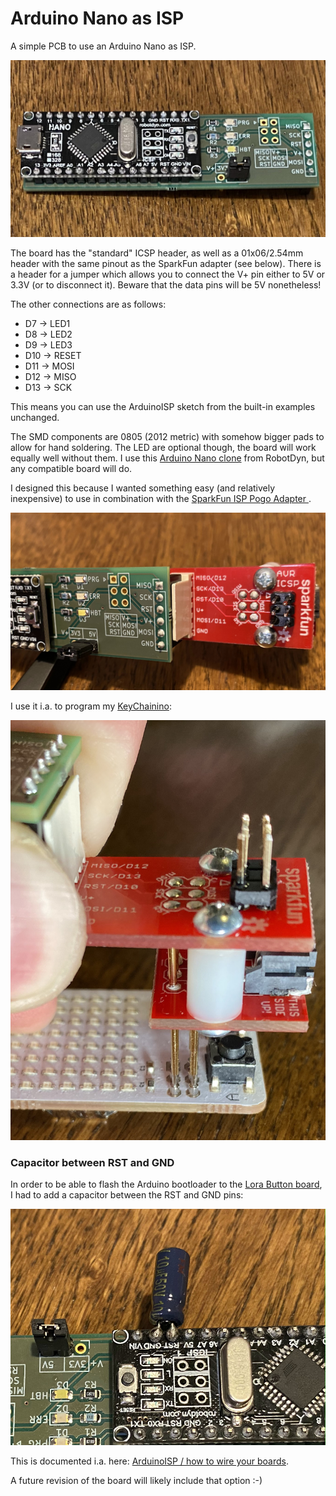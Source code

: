# Arduino Nano as ISP

A simple PCB to use an Arduino Nano as ISP.

![Arduino Nano as ISP](images/pcb-with-nano1.jpg)

The board has the "standard" ICSP header, as well as a 01x06/2.54mm header with the same pinout as the SparkFun adapter (see below). There is a header for a jumper which allows you to connect the V+ pin either to 5V or 3.3V (or to disconnect it). Beware that the data pins will be 5V nonetheless!

The other connections are as follows:
- D7 -> LED1
- D8 -> LED2
- D9 -> LED3
- D10 -> RESET
- D11 -> MOSI
- D12 -> MISO
- D13 -> SCK

This means you can use the ArduinoISP sketch from the built-in examples unchanged.

The SMD components are 0805 (2012 metric) with somehow bigger pads to allow for hand soldering. The LED are optional though, the board will work equally well without them. I use this [Arduino Nano clone](https://s.click.aliexpress.com/e/_Af7AwF) from RobotDyn, but any compatible board will do.

I designed this because I wanted something easy (and relatively inexpensive) to use in combination with the [SparkFun ISP Pogo Adapter
](https://www.sparkfun.com/products/11591).

![PCB with Sparkfun adapter](images/pcb-with-sparkfun1.jpg)

I use it i.a. to program my [KeyChainino](https://www.keychainino.com/):

![KeyChainino programming](images/keychainino-prog2.jpg)

### Capacitor between RST and GND
In order to be able to flash the Arduino bootloader to the [Lora Button board](https://github.com/crox-net/lora-button-example), I had to add a capacitor between the RST and GND pins:

![capacitor](images/capacitor-rst-gnd.jpg)

This is documented i.a. here: [ArduinoISP / how to wire your boards](https://www.arduino.cc/en/Tutorial/BuiltInExamples/ArduinoISP#how-to-wire-your-boards).

A future revision of the board will likely include that option :-)

